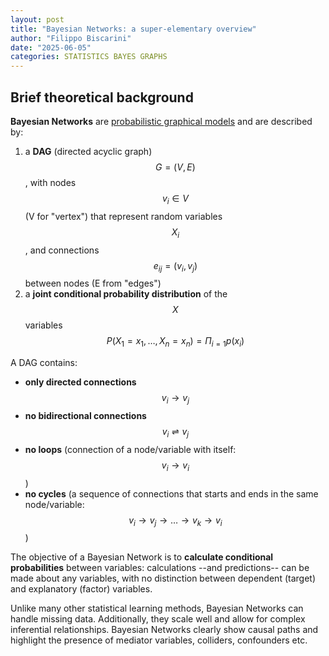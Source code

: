 ```yaml
---
layout: post
title: "Bayesian Networks: a super-elementary overview"
author: "Filippo Biscarini"
date: "2025-06-05"
categories: STATISTICS BAYES GRAPHS
---
```


## Brief theoretical background

**Bayesian Networks** are <u>probabilistic graphical models</u> and are described by: 

1. a **DAG** (directed acyclic graph) $$G = (V,E)$$, with nodes $$ v_{i} \in V $$ (V for "vertex") that represent random variables 
$$X_{i}$$, 
and connections $$ e_{ij} = (v_i, v_j) $$ between nodes (E from "edges")
2. a **joint conditional probability distribution** of the $$X$$ variables $$P(X_1 = x_1, \ldots, X_n = x_n) = \Pi_{i=1} p(x_{i})$$

A DAG contains:

- **only directed connections** $$ v_{i} \rightarrow v_{j} $$
- **no bidirectional connections** $$ v_{i} \rightleftharpoons v_{j} $$
- **no loops** (connection of a node/variable with itself: $$ v_{i} \rightarrow v_{i} $$)
- **no cycles** (a sequence of connections that starts and ends in the same node/variable: $$v_{i} \rightarrow v_{j} \rightarrow \ldots \rightarrow v_{k} \rightarrow v_{i} $$)

The objective of a Bayesian Network is to **calculate conditional probabilities** between variables: 
calculations --and predictions-- can be made about any variables, with no distinction between dependent (target) and explanatory (factor) variables.

Unlike many other statistical learning methods, Bayesian Networks can handle missing data.
Additionally, they scale well and allow for complex inferential relationships.
Bayesian Networks clearly show causal paths and highlight the presence of mediator variables, colliders, confounders etc. 


